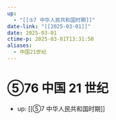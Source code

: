 ```yaml
---
up:
  - "[[⑤7 中华人民共和国时期]]"
date-link: "[[2025-03-01]]"
date: 2025-03-01
ctime-p: 2025-03-01T13:31:50
aliases:
  - 中国21世纪
---
```


# ⑤76 中国 21 世纪

- up: [[⑤7 中华人民共和国时期]]
